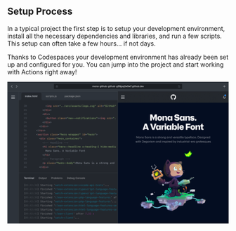 ## Setup Process

In a typical project the first step is to setup your development environment, install all the necessary dependencies and libraries, and run a few scripts. This setup can often take a few hours... if not days.

Thanks to Codespaces your development environment has already been set up and configured for you. You can jump into the project and start working with Actions right away!

![](./codespaces.webp)